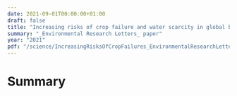 ```yaml
---
date: 2021-09-01T00:00:00+01:00
draft: false
title: "Increasing risks of crop failure and water scarcity in global breadbaskets by 2030"
summary: "_Environmental Research Letters_ paper"
year: "2021"
pdf: "/science/IncreasingRisksOfCropFailures_EnvironmentalResearchLetters.pdf"
---
```

# Summary

